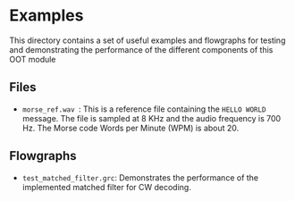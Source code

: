 # Examples
This directory contains a set of useful examples and flowgraphs
for testing and demonstrating the performance of the different components of this
OOT module

## Files
* `morse_ref.wav `: This is a reference file containing the `HELLO WORLD` message.
The file is sampled at 8 KHz and the audio frequency is 700 Hz. The Morse code
Words per Minute (WPM) is about 20.

## Flowgraphs
* `test_matched_filter.grc`: Demonstrates the performance of the implemented
 matched filter for CW decoding.  